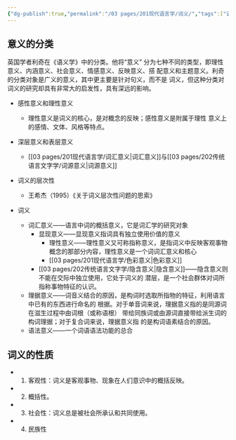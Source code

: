 ```yaml
---
{"dg-publish":true,"permalink":"/03 pages/201现代语言学/词义/","tags":["语言学"],"created":"2024-11-30T21:03:01.814+08:00","updated":"2025-03-02T15:02:29.021+08:00"}
---
```


## 意义的分类
英国学者利奇在《语义学》中的分类。他将“意义” 分为七种不同的类型，即理性意义、内涵意义、社会意义、情感意义、反映意义、搭 配意义和主题意义。利奇的分类对象是广义的意义，其中更主要是针对句义，而不是 词义，但这种分类对词义的研究却具有非常大的启发性，具有深远的影响。
- 感性意义和理性意义
	- 理性意义是词义的核心，是对概念的反映；感性意义是附属于理性 意义上的感情、文体、风格等特点。
- 深层意义和表层意义
	- [[03 pages/201现代语言学/词汇意义\|词汇意义]]与[[03 pages/202传统语言文字学/词源意义\|词源意义]]
- 词义的层次性
	- 王希杰（1995）《关于词义层次性问题的思索》

- 词义
	- 词汇意义——语言中词的概括意义，它是词汇学的研究对象
		- 显现意义——显现意义指词具有独立使用价值的意义
			- 理性意义——理性意义又可称指称意义，是指词义中反映客观事物概念的那部分内容，理性意义是一个词词汇意义和核心
			- [[03 pages/201现代语言学/色彩意义\|色彩意义]]
		- [[03 pages/202传统语言文字学/隐含意义\|隐含意义]]——隐含意义则不能在交际中独立使用，它处于词义的 潜层，是一个社会群体对词所指称事物特征的认识。
	- 理据意义——词音义结合的原因，是构词时选取所指物的特征，利用语言中已有的东西进行命名的 根据。对于单音词来说，理据意义指的是同源词在滋生过程中由词根（或称语根） 带给同族词或由源词直接带给派生词的构词理据；对于复合词来说，理据意义指 的是构词语素结合的原因。
	- 语法意义——一个词语语法功能的总合

## 词义的性质
- 1. 客观性：词义是客观事物、现象在人们意识中的概括反映。
- 2. 概括性。
- 3. 社会性：词义总是被社会所承认和共同使用。
- 4. 民族性

